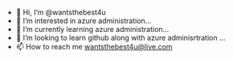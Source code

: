 - 👋 Hi, I’m @wantsthebest4u
- 👀 I’m interested in azure administration...
- 🌱 I’m currently learning azure administration...
- 💞️ I’m looking to learn github along with azure adminisrtration ...
- 📫 How to reach me wantsthebest4u@live.com

<!---
wantsthebest4u/wantsthebest4u is a ✨ special ✨ repository because its `README.md` (this file) appears on your GitHub profile.
You can click the Preview link to take a look at your changes.
--->
